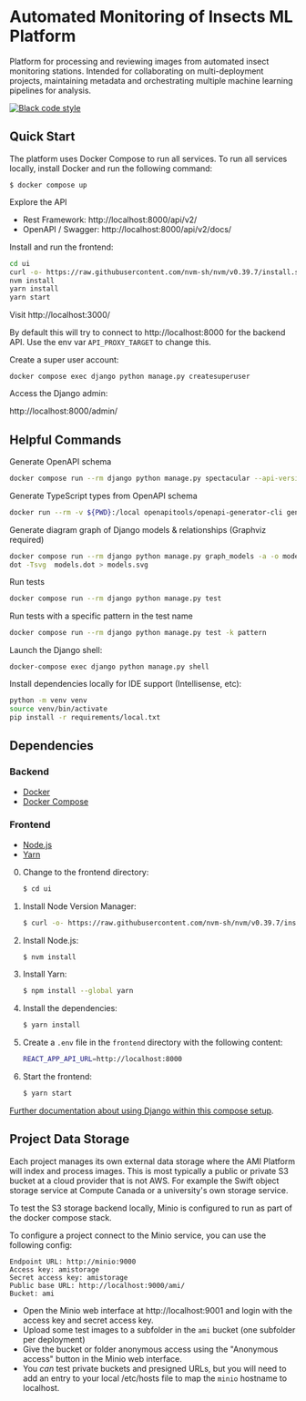 # Automated Monitoring of Insects ML Platform

Platform for processing and reviewing images from automated insect monitoring stations. Intended for collaborating on multi-deployment projects, maintaining metadata and orchestrating multiple machine learning pipelines for analysis.

[![Black code style](https://img.shields.io/badge/code%20style-black-000000.svg)](https://github.com/ambv/black)

## Quick Start

The platform uses Docker Compose to run all services. To run all services locally, install Docker and run the following command:

    $ docker compose up

Explore the API

- Rest Framework: http://localhost:8000/api/v2/
- OpenAPI / Swagger: http://localhost:8000/api/v2/docs/

Install and run the frontend:

```bash
cd ui
curl -o- https://raw.githubusercontent.com/nvm-sh/nvm/v0.39.7/install.sh | bash
nvm install
yarn install
yarn start
```

Visit http://localhost:3000/

By default this will try to connect to http://localhost:8000 for the backend API. Use the env var `API_PROXY_TARGET` to change this.

Create a super user account:

    docker compose exec django python manage.py createsuperuser

Access the Django admin:

http://localhost:8000/admin/

## Helpful Commands

Generate OpenAPI schema

```bash
docker compose run --rm django python manage.py spectacular --api-version 'api' --format openapi --file ami-openapi-schema.yaml
```

Generate TypeScript types from OpenAPI schema

```bash
docker run --rm -v ${PWD}:/local openapitools/openapi-generator-cli generate -i /local/ami-openapi-schema.yaml -g typescript-axios -o /local/ui/src/api-schema.d.ts
```

Generate diagram graph of Django models & relationships (Graphviz required)

```bash
docker compose run --rm django python manage.py graph_models -a -o models.dot --dot
dot -Tsvg  models.dot > models.svg
```

Run tests

```bash
docker compose run --rm django python manage.py test
```

Run tests with a specific pattern in the test name

```bash
docker compose run --rm django python manage.py test -k pattern
```

Launch the Django shell:

    docker-compose exec django python manage.py shell

Install dependencies locally for IDE support (Intellisense, etc):

```bash
python -m venv venv
source venv/bin/activate
pip install -r requirements/local.txt
```

## Dependencies

### Backend

- [Docker](https://docs.docker.com/get-docker/)
- [Docker Compose](https://docs.docker.com/compose/install/)

### Frontend

- [Node.js](https://nodejs.org/en/download/)
- [Yarn](https://yarnpkg.com/getting-started/install)

0. Change to the frontend directory:

   ```bash
   $ cd ui
   ```

1. Install Node Version Manager:

   ```bash
   $ curl -o- https://raw.githubusercontent.com/nvm-sh/nvm/v0.39.7/install.sh | bash
   ```

2. Install Node.js:

   ```bash
   $ nvm install
   ```

3. Install Yarn:

   ```bash
   $ npm install --global yarn
   ```

4. Install the dependencies:

   ```bash
   $ yarn install
   ```

5. Create a `.env` file in the `frontend` directory with the following content:

   ```bash
   REACT_APP_API_URL=http://localhost:8000
   ```

6. Start the frontend:

   ```bash
   $ yarn start
   ```

[Further documentation about using Django within this compose setup](http://cookiecutter-django.readthedocs.io/en/latest/deployment-with-docker.html).

## Project Data Storage

Each project manages its own external data storage where the AMI Platform will index and process images. This is most typically a public or private S3 bucket at a cloud provider that is not AWS. For example
the Swift object storage service at Compute Canada or a university's own storage service.

To test the S3 storage backend locally, Minio is configured to run as part of the docker compose stack.

To configure a project connect to the Minio service, you can use the following config:

```
Endpoint URL: http://minio:9000
Access key: amistorage
Secret access key: amistorage
Public base URL: http://localhost:9000/ami/
Bucket: ami
```

- Open the Minio web interface at http://localhost:9001 and login with the access key and secret access key.
- Upload some test images to a subfolder in the `ami` bucket (one subfolder per deployment)
- Give the bucket or folder anonymous access using the "Anonymous access" button in the Minio web interface.
- You _can_ test private buckets and presigned URLs, but you will need to add an entry to your local /etc/hosts file to map the `minio` hostname to localhost.
